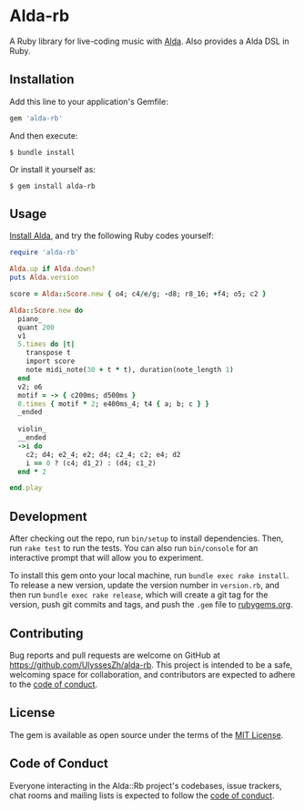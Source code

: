 # Alda-rb

A Ruby library for live-coding music with [Alda](https://alda.io/).
Also provides a Alda DSL in Ruby.

## Installation

Add this line to your application's Gemfile:

```ruby
gem 'alda-rb'
```

And then execute:

    $ bundle install

Or install it yourself as:

    $ gem install alda-rb

## Usage

[Install Alda](https://github.com/alda-lang/alda#Installation),
and try the following Ruby codes yourself:

```ruby
require 'alda-rb'

Alda.up if Alda.down?
puts Alda.version

score = Alda::Score.new { o4; c4/e/g; -d8; r8_16; +f4; o5; c2 }

Alda::Score.new do
  piano_
  quant 200
  v1
  5.times do |t|
    transpose t
    import score
    note midi_note(30 + t * t), duration(note_length 1)
  end
  v2; o6
  motif = -> { c200ms; d500ms }
  8.times { motif * 2; e400ms_4; t4 { a; b; c } }
  _ended
  
  violin_
  __ended
  ->i do
    c2; d4; e2_4; e2; d4; c2_4; c2; e4; d2
    i == 0 ? (c4; d1_2) : (d4; c1_2)
  end * 2

end.play
```

## Development

After checking out the repo, run `bin/setup` to install dependencies. Then, run `rake test` to run the tests. You can also run `bin/console` for an interactive prompt that will allow you to experiment.

To install this gem onto your local machine, run `bundle exec rake install`. To release a new version, update the version number in `version.rb`, and then run `bundle exec rake release`, which will create a git tag for the version, push git commits and tags, and push the `.gem` file to [rubygems.org](https://rubygems.org).

## Contributing

Bug reports and pull requests are welcome on GitHub at https://github.com/UlyssesZh/alda-rb. This project is intended to be a safe, welcoming space for collaboration, and contributors are expected to adhere to the [code of conduct](https://github.com/UlyssesZh/alda-rb/blob/master/CODE_OF_CONDUCT.md).


## License

The gem is available as open source under the terms of the [MIT License](https://opensource.org/licenses/MIT).

## Code of Conduct

Everyone interacting in the Alda::Rb project's codebases, issue trackers, chat rooms and mailing lists is expected to follow the [code of conduct](https://github.com/UlyssesZh/alda-rb/blob/master/CODE_OF_CONDUCT.md).
